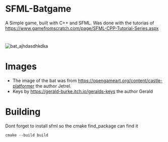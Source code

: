 # SFML-Batgame
A Simple game, built with C++ and SFML.
Was done with the tutorias of https://www.gamefromscratch.com/page/SFML-CPP-Tutorial-Series.aspx

#
![bat_ajhdasdhkdka](https://github.com/Heroadn/SFML-Batgame/assets/36571620/891fd53a-bde5-43e0-87e4-ad20d4587b8e)

# Images
- The image of the bat was from https://opengameart.org/content/castle-platformer the author Jetrel.
- Keys by https://gerald-burke.itch.io/geralds-keys the author Gerald

# Building
Dont forget to install sfml so the cmake find_package can find it 

```cmake --build build```

